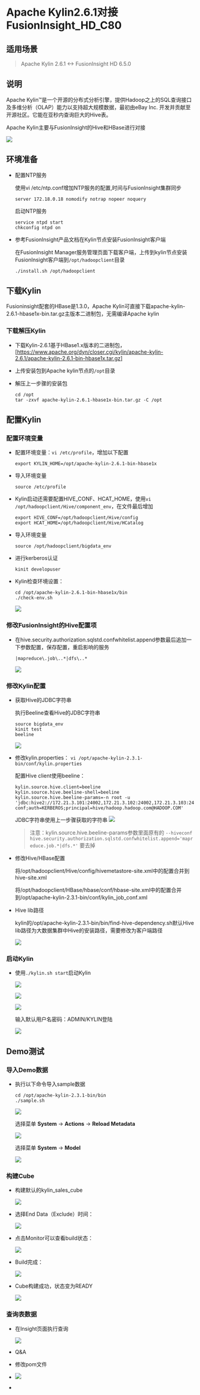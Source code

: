 # Apache Kylin2.6.1对接FusionInsight_HD_C80

## 适用场景

> Apache Kylin 2.6.1 <-> FusionInsight HD 6.5.0

## 说明

Apache Kylin™是一个开源的分布式分析引擎，提供Hadoop之上的SQL查询接口及多维分析（OLAP）能力以支持超大规模数据，最初由eBay Inc. 开发并贡献至开源社区。它能在亚秒内查询巨大的Hive表。

Apache Kylin主要与FusionInsight的Hive和HBase进行对接

![](assets/Apache_Kylin_2.6.1/0a886.png)

## 环境准备

* 配置NTP服务

  使用vi /etc/ntp.conf增加NTP服务的配置,时间与FusionInsight集群同步
  ```
  server 172.18.0.18 nomodify notrap nopeer noquery
  ```

  启动NTP服务
  ```
  service ntpd start
  chkconfig ntpd on
  ```

* 参考FusionInsight产品文档在Kylin节点安装FusionInsight客户端

  在FusionInsight Manager服务管理页面下载客户端，上传到kylin节点安装FusionInsight客户端到`/opt/hadoopclient`目录
  ```
  ./install.sh /opt/hadoopclient
  ```


## 下载Kylin

Fusioninsight配套的HBase是1.3.0，Apache Kylin可直接下载apache-kylin-2.6.1-hbase1x-bin.tar.gz主版本二进制包，无需编译Apache kylin

### 下载解压Kylin

* 下载Kylin-2.6.1基于HBase1.x版本的二进制包，
  [https://www.apache.org/dyn/closer.cgi/kylin/apache-kylin-2.6.1/apache-kylin-2.6.1-bin-hbase1x.tar.gz]

* 上传安装包到Apache kylin节点的`/opt`目录

* 解压上一步骤的安装包
  ```
  cd /opt
  tar -zxvf apache-kylin-2.6.1-hbase1x-bin.tar.gz -C /opt
  ```

## 配置Kylin

### 配置环境变量

* 配置环境变量：`vi /etc/profile`，增加以下配置
  ```
  export KYLIN_HOME=/opt/apache-kylin-2.6.1-bin-hbase1x
  ```

* 导入环境变量
  ```
  source /etc/profile
  ```

* Kylin启动还需要配置HIVE_CONF、HCAT_HOME，使用`vi /opt/hadoopclient/Hive/component_env`，在文件最后增加
  ```
  export HIVE_CONF=/opt/hadoopclient/Hive/config
  export HCAT_HOME=/opt/hadoopclient/Hive/HCatalog
  ```

* 导入环境变量
  ```
  source /opt/hadoopclient/bigdata_env
  ```

* 进行kerberos认证
  ```
  kinit developuser
  ```

* Kylin检查环境设置：
  ```
  cd /opt/apache-kylin-2.6.1-bin-hbase1x/bin
  ./check-env.sh
  ```

  ![](assets/Apache_Kylin_2.6.1/6a159.png)

### 修改FusionInsight的Hive配置项

* 在hive.security.authorization.sqlstd.confwhitelist.append参数最后追加一下参数配置，保存配置，重启影响的服务

  ```
  |mapreduce\.job\..*|dfs\..*
  ```

  ![](assets/Apache_Kylin_2.6.1/1ec45.png)

### 修改Kylin配置

* 获取Hive的JDBC字符串

  执行Beeline查看Hive的JDBC字符串

  ```
  source bigdata_env
  kinit test
  beeline
  ```

  ![](assets/Apache_Kylin_2.6.1/7c3ac.png)

* 修改kylin.properties： `vi /opt/apache-kylin-2.3.1-bin/conf/kylin.properties`

  配置Hive client使用beeline：
  ```
  kylin.source.hive.client=beeline
  kylin.source.hive.beeline-shell=beeline
  kylin.source.hive.beeline-params=-n root -u 'jdbc:hive2://172.21.3.101:24002,172.21.3.102:24002,172.21.3.103:24002/;serviceDiscoveryMode=zooKeeper;zooKeeperNamespace=hiveserver2;sasl.qop=auth-conf;auth=KERBEROS;principal=hive/hadoop.hadoop.com@HADOOP.COM'
  ```
  JDBC字符串使用上一步骤获取的字符串
  ![](assets/Apache_Kylin_2.6.1/3d136.png)

  > 注意：kylin.source.hive.beeline-params参数里面原有的 ``--hiveconf hive.security.authorization.sqlstd.confwhitelist.append='mapreduce.job.*|dfs.*'`` 要去掉

* 修改Hive/HBase配置

  将/opt/hadoopclient/Hive/config/hivemetastore-site.xml中的配置合并到hive-site.xml

  将/opt/hadoopclient/HBase/hbase/conf/hbase-site.xml中的配置合并到/opt/apache-kylin-2.3.1-bin/conf/kylin_job_conf.xml

* Hive lib路径

  kylin的/opt/apache-kylin-2.3.1-bin/bin/find-hive-dependency.sh默认Hive lib路径为大数据集群中Hive的安装路径，需要修改为客户端路径

  ![](assets/Apache_Kylin_2.6.1/image11.png)

### 启动Kylin

* 使用`./kylin.sh start`启动Kylin

  ![](assets/Apache_Kylin_2.6.1/9aa02.png)

  ![](assets/Apache_Kylin_2.6.1/45f98.png)

  ![](assets/Apache_Kylin_2.6.1/image14.png)

  输入默认用户名密码：ADMIN/KYLIN登陆

  ![](assets/Apache_Kylin_2.6.1/image15.png)

## Demo测试

### 导入Demo数据

* 执行以下命令导入sample数据
  ```
  cd /opt/apache-kylin-2.3.1-bin/bin
  ./sample.sh
  ```

  ![](assets/Apache_Kylin_2.6.1/eab30.png)

  选择菜单 **System** -> **Actions** -> **Reload Metadata**

  ![](assets/Apache_Kylin_2.6.1/image17.png)

  选择菜单 **System** -> **Model**

  ![](assets/Apache_Kylin_2.6.1/image18.png)

### 构建Cube

* 构建默认的kylin_sales_cube

  ![](assets/Apache_Kylin_2.6.1/image19.png)

* 选择End Data（Exclude）时间：

  ![](assets/Apache_Kylin_2.6.1/image20.png)

* 点击Monitor可以查看build状态：

  ![](assets/Apache_Kylin_2.6.1/image21.png)

* Build完成：

  ![](assets/Apache_Kylin_2.6.1/image22.png)

* Cube构建成功，状态变为READY

  ![](assets/Apache_Kylin_2.6.1/image23.png)

### 查询表数据

* 在Insight页面执行查询

  ![](assets/Apache_Kylin_2.6.1/image24.png)

* Q&A
* 修改pom文件
* ![](assets/Apache_Kylin_2.6.1/f3df5.png)
*
